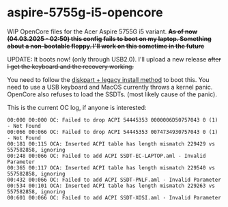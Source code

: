 # aspire-5755g-i5-opencore
WIP OpenCore files for the Acer Aspire 5755G i5 variant.
~~**As of now (04.03.2025 - 02:50) this config fails to boot on my laptop. Something about a non-bootable floppy. I'll work on this sometime in the future**~~

UPDATE: It boots now! (only through USB2.0). I'll upload a new release ~~after I get the keyboard and the recovery working.~~

You need to follow the [diskpart + legacy install method](https://dortania.github.io/OpenCore-Install-Guide/installer-guide/windows-install.html#diskpart-method) to boot this. You need to use a USB keyboard and MacOS currently throws a kernel panic. OpenCore also refuses to load the SSDTs. (most likely cause of the panic). 

This is the current OC log, if anyone is interested:
```
00:000 00:000 OC: Failed to drop ACPI 54445353 0000006D50757043 0 (1) - Not Found
00:066 00:066 OC: Failed to drop ACPI 54445353 0074734930757043 0 (1) - Not Found
00:181 00:115 OCA: Inserted ACPI table has length mismatch 229429 vs 557582858, ignoring
00:248 00:066 OC: Failed to add ACPI SSDT-EC-LAPTOP.aml - Invalid Parameter
00:365 00:117 OCA: Inserted ACPI table has length mismatch 229540 vs 557582858, ignoring
00:432 00:066 OC: Failed to add ACPI SSDT-PNLF.aml - Invalid Parameter
00:534 00:101 OCA: Inserted ACPI table has length mismatch 229263 vs 557582858, ignoring
00:601 00:066 OC: Failed to add ACPI SSDT-XOSI.aml - Invalid Parameter
```
